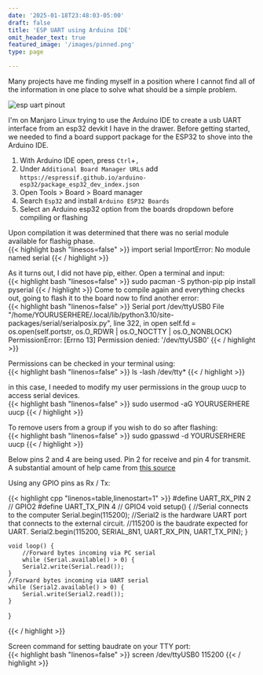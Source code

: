 ```yaml
---
date: '2025-01-18T23:48:03-05:00'
draft: false
title: 'ESP UART using Arduino IDE'
omit_header_text: true
featured_image: '/images/pinned.png'
type: page

---
```

Many projects have me finding myself in a position where I cannot find all of the information in one place to solve what should be a simple problem. 

![esp uart pinout](/images/espuart-pinout.png)

I'm on Manjaro Linux trying to use the Arduino IDE to create a usb UART interface from an esp32 devkit I have in the drawer.
Before getting started, we needed to find a board support package for the ESP32 to shove into the Arduino IDE.

1. With Arduino IDE open, press `Ctrl`+`,`
2. Under `Additional Board Manager URLs` add `https://espressif.github.io/arduino-esp32/package_esp32_dev_index.json`
3. Open Tools > Board > Board manager
4. Search `Esp32` and install `Arduino ESP32 Boards`
5. Select an Arduino esp32 option from the boards dropdown before compiling or flashing

Upon compilation it was determined that there was no serial module available for flashig phase.\
{{< highlight bash "linesos=false" >}}
import serial
ImportError: No module named serial
{{< / highlight >}}

As it turns out, I did not have pip, either. Open a terminal and input:\
{{< highlight bash "linesos=false" >}}
sudo pacman -S python-pip
pip install pyserial
{{< / highlight >}}
Come to compile again and everything checks out, going to flash it to the board now to find another error:\
{{< highlight bash "linenos=false" >}}
Serial port /dev/ttyUSB0
File "/home/YOURUSERHERE/.local/lib/python3.10/site-packages/serial/serialposix.py", line 322, in open self.fd = os.open(self.portstr, os.O_RDWR | os.O_NOCTTY | os.O_NONBLOCK)
PermissionError: [Errno 13] Permission denied: '/dev/ttyUSB0'
{{< / highlight >}}


Permissions can be checked in your terminal using:\
{{< highlight bash "linenos=false" >}}
ls -lash /dev/tty*
{{< / highlight >}}

in this case, I needed to modify my user permissions in the group uucp to access serial devices. \
{{< highlight bash "linenos=false" >}}
sudo usermod -aG YOURUSERHERE uucp
{{< / highlight >}}

To remove users from a group if you wish to do so after flashing:\
{{< highlight bash "linenos=false" >}}
sudo gpasswd -d YOURUSERHERE uucp
{{< / highlight >}}

Below pins 2 and 4 are being used. Pin 2 for receive and pin 4 for transmit.\
A substantial amount of help came from [this source](https://techoverflow.net/2021/11/19/how-to-use-esp32-as-usb-to-uart-converter-in-platformio/) 

Using any GPIO pins as Rx / Tx:

{{< highlight cpp "linenos=table,linenostart=1" >}}
#define UART_RX_PIN 2 // GPIO2
#define UART_TX_PIN 4 // GPIO4
void setup() {
//Serial connects to the computer
    Serial.begin(115200);
//Serial2 is the hardware UART port that connects to the external circuit.
//115200 is the baudrate expected for UART.
    Serial2.begin(115200, SERIAL_8N1,
    UART_RX_PIN,
    UART_TX_PIN);
    }

    void loop() {
        //Forward bytes incoming via PC serial
        while (Serial.available() > 0) {
        Serial2.write(Serial.read());
    }
    //Forward bytes incoming via UART serial
    while (Serial2.available() > 0) {
        Serial.write(Serial2.read());
    }
}

{{< / highlight >}}

Screen command for setting baudrate on your TTY port:\
{{< highlight bash "linenos=false" >}}
screen /dev/ttyUSB0 115200
{{< / highlight >}}